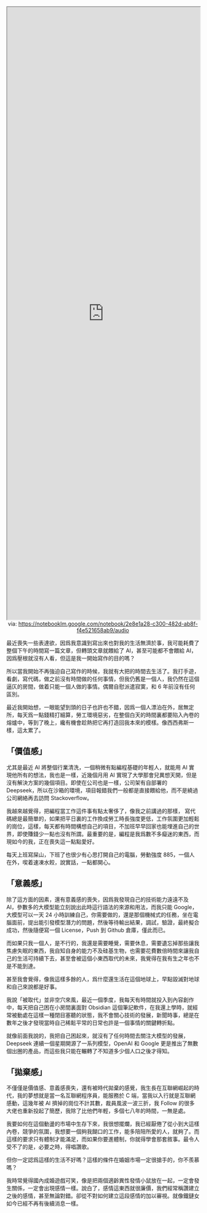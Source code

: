 <iframe src='https://notebooklm.google.com/notebook/2e8e1a28-c300-482d-ab8f-f4e521658ab9/audio' style='height:40vh;width:100%' class='iframe-radius' allow='fullscreen'></iframe>
<center>via: <a href='https://notebooklm.google.com/notebook/2e8e1a28-c300-482d-ab8f-f4e521658ab9/audio' target='_blank' class='external-link'>https://notebooklm.google.com/notebook/2e8e1a28-c300-482d-ab8f-f4e521658ab9/audio</a></center>

最近喪失一些表達欲，因爲我意識到寫出來也對我的生活無濟於事，我可能耗費了整個下午的時間寫一篇文章，但轉頭文章就餵給了 AI，甚至可能都不會餵給 AI，因爲壓根就沒有人看，但這是我一開始寫作的目的嗎？

所以當我開始不再強迫自己寫作的時候，我就有大把的時間去生活了。我打手遊，看劇，寫代碼，做之前沒有時間做的任何事情，但我仍舊是一個人，我仍然在這個逼仄的房間，做着只能一個人做的事情。偶爾自慰派遣寂寞，和 6 年前沒有任何區別。

最近我開始想，一眼能望到頭的日子也許也不錯，因爲一個人漂泊在外，居無定所，每天爲一點錢精打細算，勞工環境惡劣，在整個白天的時間裏都要陷入內卷的熔爐中，等到了晚上，纔有機會趁熱把它再打造回我本來的模樣。像西西弗斯一樣，這太累了。

## 「價值感」

尤其是最近 AI 將整個行業清洗，一個稍微有點編程基礎的年輕人，就能用 AI 實現他所有的想法，我也是一樣，近幾個月用 AI 實現了大學那會兒異想天開，但是沒有解決方案的幾個項目。即使在公司也是一樣，公司架有自部署的 Deepseek，所以在沙箱的環境，項目報錯我們一般都是直接餵給他，而不是繞過公司網絡再去訪問 Stackoverflow。

我越來越覺得，把編程當工作這件事有點太奢侈了，像我之前講過的那樣， 寫代碼總是最簡單的，如果把平日裏的工作換成勞工時長強度更低，工作氛圍更加輕鬆的崗位，這樣，每天都有時間構想自己的項目，不加班早早回家也能埋進自己的世界，即使賺錢少一點也沒有所謂。最重要的是，編程是我爲數不多癡迷的東西，而現如今的我，正在喪失這一點點愛好。

每天上班寫屎山，下班了也很少有心思打開自己的電腦，勞動強度 885，一個人在外，喫着速凍水餃，說實話，一點都開心。

## 「意義感」

除了這方面的因素，還有意義感的喪失，因爲我發現自己的技術能力遠遠不及 AI，參數多的大模型能立刻說出此時這行語法的來源和用法，而我只能 Google，大模型可以一天 24 小時訓練自己，你需要做的，還是那個機械式的任務，坐在電腦面前，提出能引發模型潛力的問題，然後等待輸出結果，調試，驗證，最終擬合成功，然後隨便寫一個 License，Push 到 Github 倉庫，僅此而已。

而如果只我一個人，是不行的，我還是需要睡覺，需要休息，需要遺忘掉那些讓我焦慮失眠的東西，我自知自身的能力不及硅基生物，也需要花費數倍時間來讓我自己的生活可持續下去，甚至會被這個小東西取代的未來，我覺得在我有生之年也不是不能到達。

甚至我會覺得，像我這樣多餘的人，爲什麼還生活在這個地球上，早點毀滅對地球和自己來說都是好事。

我說「被取代」並非空穴來風，最近一個季度，我每天有時間就投入到內容創作中，每天把自己困在小房間裏面對 Obsidian 這個筆記軟件，在我還上學時，就經常被動處在這樣一種閉目塞聽的狀態，我不會關心技術的發展，新聞時事，總是在數年之後才發現當時自己稀鬆平常的日常也許是一個事情的關鍵轉折點。

就像前面我說的，我把自己困起來，就沒有了任何時間去關注大模型的發展，Deepseek 連續一個星期開源了一系列模型，OpenAI 和 Google 更是推出了無數個出圈的產品，而這些我只能在輾轉了不知道多少個人口之後才得知。

## 「拋棄感」

不僅僅是價值感、意義感喪失，還有被時代拋棄的感覺，我生長在互聯網崛起的時代，我的夢想就是當一名互聯網程序員，能服務於 C 端，當我以入行就是互聯網感動，這幾年被 AI 擠掉的崗位不計其數，裁員風波一波三折，我 Follow 的很多大佬也重新投起了簡歷，我除了比他們年輕，多個七八年的時間，一無是處。

我要如何在這個動盪的市場中生存下來，我很想擺爛，我已經厭倦了從小到大這樣內卷，競爭的氛圍，我想要一個夠我餬口的工作，能多陪陪所愛的人，就夠了。而這樣的要求只有體制才能滿足，而如果你要進體制，你就得學會那套敘事。最令人受不了的是，必要之時，得唱讚歌。

但你一定認爲這樣的生活不好嗎？這樣的條件在婚姻市場一定很搶手的，你不羨慕嗎？

我時常覺得國內成婚遊戲可笑，像是把兩個適齡異性發情小鼠放在一起，一定會發生關係，一定會出現感情一樣。說白了，感情這東西就很廉價，我們經常稱讚建立之後的感情，甚至無論對錯。卻從不對如何建立這段感情的加以審視。就像鐵鏈女如今已經不再有後續消息一樣。